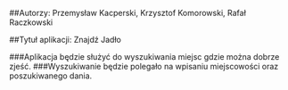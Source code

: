 ##Autorzy: Przemysław Kacperski, Krzysztof Komorowski, Rafał Raczkowski

##Tytuł aplikacji: Znajdź Jadło

###Aplikacja będzie służyć do wyszukiwania miejsc gdzie można dobrze zjeść.
###Wyszukiwanie będzie polegało na wpisaniu miejscowości oraz poszukiwanego dania.
